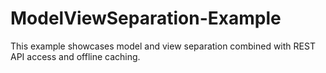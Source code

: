 # ModelViewSeparation-Example
This example showcases model and view separation combined with REST API access and offline caching.
